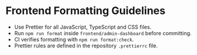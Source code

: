 # Frontend Formatting Guidelines

- Use Prettier for all JavaScript, TypeScript and CSS files.
- Run `npm run format` inside `frontend/admin-dashboard` before committing.
- CI verifies formatting with `npm run format:check`.
- Prettier rules are defined in the repository `.prettierrc` file.
